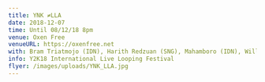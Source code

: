 ```yaml
---
title: YNK ≠LLA
date: 2018-12-07
time: Until 08/12/18 8pm
venue: Oxen Free
venueURL: https://oxenfree.net
with: Bram Triatmojo (IDN), Harith Redzuan (SNG), Mahamboro (IDN), Willem Christiawan (IDN), Kai Lam (SNG), James Sidlo (USA), Evan Keith (AUS), Indra Menus (IDN), Randolf Arriola (SNG), Ikbal Lubys (IDN), Hideki Nakanishi (JPN) & Latex (IDN)
info: Y2K18 International Live Looping Festival
flyer: /images/uploads/YNK_LLA.jpg
---
```


